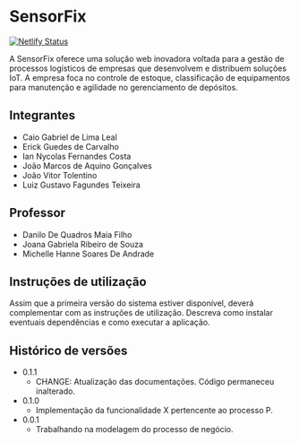 # SensorFix
[![Netlify Status](https://api.netlify.com/api/v1/badges/189b22ee-0b9f-4773-a23b-7f54a62cdeee/deploy-status)](https://app.netlify.com/projects/sensorfix/deploys)

A SensorFix oferece uma solução web inovadora voltada para a gestão de processos logísticos de empresas que desenvolvem e distribuem soluções IoT. A empresa foca no controle de estoque, classificação de equipamentos para manutenção e agilidade no gerenciamento de depósitos. 

## Integrantes

* Caio Gabriel de Lima Leal
* Erick Guedes de Carvalho 
* Ian Nycolas Fernandes Costa
* João Marcos de Aquino Gonçalves
* João Vitor Tolentino
* Luiz Gustavo Fagundes Teixeira

## Professor

* Danilo De Quadros Maia Filho
* Joana Gabriela Ribeiro de Souza
* Michelle Hanne Soares De Andrade

## Instruções de utilização

Assim que a primeira versão do sistema estiver disponível, deverá complementar com as instruções de utilização. Descreva como instalar eventuais dependências e como executar a aplicação.

## Histórico de versões

* 0.1.1
    * CHANGE: Atualização das documentações. Código permaneceu inalterado.
* 0.1.0
    * Implementação da funcionalidade X pertencente ao processo P.
* 0.0.1
    * Trabalhando na modelagem do processo de negócio.

